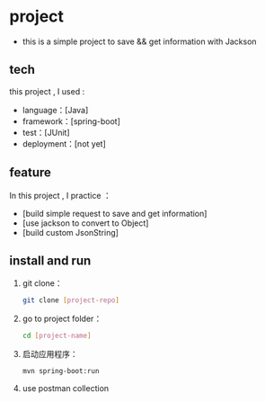 # project 

- this is a simple project to save && get information with Jackson

## tech

this project , I used :

- language：[Java]
- framework：[spring-boot]
- test：[JUnit]
- deployment：[not yet]

## feature

In this project , I practice ：

- [build simple request to save and get information]
- [use jackson to convert to Object]
- [build custom JsonString]

## install and run


1. git clone：

   ```sh
   git clone [project-repo]
   ```

2. go to project folder：

   ```sh
   cd [project-name]
   ```

3. 启动应用程序：

   ```sh
   mvn spring-boot:run
   ```

4. use postman collection

